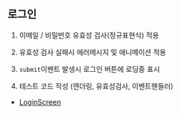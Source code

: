 ## 로그인

1. 이메일 / 비밀번호 유효성 검사(정규표현식) 적용

2. 유효성 검사 실패시 에러메시지 및 애니메이션 적용

3. `submit`이벤트 발생시 로그인 버튼에 로딩중 표시 

4. 테스트 코드 작성 (렌더링, 유효성검사, 이벤트핸들러)

* [LoginScreen](../../screens/LoginScreen.tsx)
